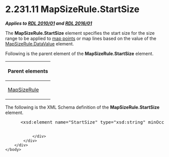 <html dir="LTR" xmlns:mshelp="http://msdn.microsoft.com/mshelp" xmlns:ddue="http://ddue.schemas.microsoft.com/authoring/2003/5" xmlns:xlink="http://www.w3.org/1999/xlink" xmlns:tool="http://www.microsoft.com/tooltip">
    <head>
        <meta http-equiv="Content-Type" content="text/html; CHARSET=utf-8"></meta>
        <meta name="save" content="history"></meta>
        <title>2.231.11 MapSizeRule.StartSize</title>
        <xml>
            <mshelp:toctitle title="2.231.11 MapSizeRule.StartSize"></mshelp:toctitle>
            <mshelp:rltitle title="[MS-RDL]: MapSizeRule.StartSize"></mshelp:rltitle>
            <mshelp:keyword index="A" term="12b6f7e4-32a4-4579-9a24-4fc7f90b5477"></mshelp:keyword>
            <mshelp:attr name="DCSext.ContentType" value="open specification"></mshelp:attr>
            <mshelp:attr name="AssetID" value="12b6f7e4-32a4-4579-9a24-4fc7f90b5477"></mshelp:attr>
            <mshelp:attr name="TopicType" value="kbRef"></mshelp:attr>
            <mshelp:attr name="DCSext.Title" value="[MS-RDL]: MapSizeRule.StartSize" />
        </xml>
    </head>
    <body>
        <div id="header">
            <h1 class="heading">2.231.11 MapSizeRule.StartSize</h1>
        </div>
        <div id="mainSection">
            <div id="mainBody">
                <div id="allHistory" class="saveHistory"></div>
                <div id="sectionSection0" class="section" name="collapseableSection">
                    

<p><b><i>Applies to </i></b><a href="3428e690-a348-4ec7-8a6a-8efb42d2cdee.html"><b><i>RDL 2010/01</i></b></a><b><i>
and </i></b><a href="52ce3983-2bfc-4e72-9359-42aaf5fe4509.html"><b><i>RDL 2016/01</i></b></a></p>

<p>The <b>MapSizeRule.StartSize</b> element specifies the start
size for the size range to be applied to <a href="b2482b3f-74ab-4ca8-a9e5-c07955011743.html#gt_1e5099f9-65c2-4b23-934f-619318816172">map points</a> or map lines
based on the value of the <a href="3d6bc4e4-434e-4cc5-afe3-89b015474b89.html">MapSizeRule.DataValue</a>
element.</p>

<p>Following is the parent element of the <b>MapSizeRule.StartSize</b>
element.</p>

<table>
 <thead>
  <tr>
   <th>
   <p>Parent elements</p>
   </th>
  </tr>
 </thead>
 <tr>
  <td>
  <p><a href="88220e4e-cd18-460e-b729-a8f10c2ee40b.html">MapSizeRule</a></p>
  </td>
 </tr>
</table>

<p>The following is the XML Schema definition of the <b>MapSizeRule.StartSize</b>
element.</p>

<dl>
<dd>
<div><pre> &lt;xsd:element name=&quot;StartSize&quot; type=&quot;xsd:string&quot; minOccurs=&quot;1&quot; /&gt;
  
</pre></div>
</dd></dl>


                </div>
            </div>
        </div>
    </body>
</html>